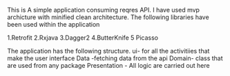 This is A simple application consuming reqres API.
I have used mvp archicture with minified clean architecture.
The following libraries have been used within the application

1.Retrofit
2.Rxjava
3.Dagger2
4.ButterKnife
5 Picasso


The application has the following structure.
ui- for all the activitiies that make the user interface
Data -fetching data from the api
Domain- class that are used from any package
Presentation - All logic are carried out here

